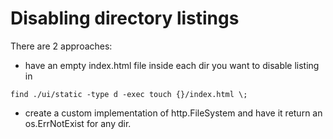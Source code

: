 # Disabling directory listings

There are 2 approaches:

* have an empty index.html file inside each dir you want to disable listing in

```
find ./ui/static -type d -exec touch {}/index.html \;
```

* create a custom implementation of http.FileSystem and have it return an os.ErrNotExist for any dir.